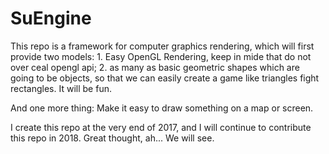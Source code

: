 # SuEngine
This repo is a framework for computer graphics rendering, which will first provide two models: 1. Easy OpenGL Rendering, keep in mide that do not over ceal opengl api; 2. as many as basic geometric shapes which are going to be objects, so that we can easily create a game like triangles fight rectangles. It will be fun.

And one more thing: Make it easy to draw something on a map or screen.

I create this repo at the very end of 2017, and I will continue to contribute this repo in 2018.
Great thought, ah... We will see.
